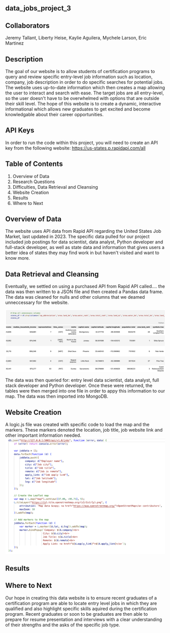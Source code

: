 ## data_jobs_project_3

## Collaborators
Jeremy Tallant, Liberty Heise, Kaylie Aguilera, Mychele Larson, Eric Martinez

## Description
The goal of our website is to allow students of certification programs to query and review specific entry-level job information such as location, company, job description in order to do specific searches for potential jobs.  The website uses up-to-date information which then creates a map allowing the user to interact and search with ease.  The target jobs are all entry-level, so the user doesn't have to be overwhelmed with options that are outside their skill level.  The hope of this website is to create a dynamic, interactive informational which allows new graduates to get excited and become knowledgable about their career opportunities.

## API Keys
In order to run the code within this project, you will need to create an API key from the following website:  https://us-states.p.rapidapi.com/all


## Table of Contents
1.  Overview of Data
2.  Research Questions
3.  Difficulties, Data Retrieval and Cleansing
4.  Website Creation
5.  Results
6.  Where to Next

## Overview of Data

The website uses API data from Rapid API regarding the United States Job Market, last updated in 2023.  The specific data pulled for our project included job postings for data scientist, data analyst, Python developer and full-stack developer, as well as state data and information that gives users a better idea of states they may find work in but haven't visited and want to know more.  

## Data Retrieval and Cleansing

Eventually, we settled on using a purchased API from Rapid API called....  the data was then written to a JSON file and then created a Pandas data frame.  The data was cleaned for nulls and other columns that we deamed unneccessary for the website.  

![data cleaning](/images/Screenshot%202023-01-30%20at%2010.55.36%20AM.png?version%3D1675097879368)

The data was then queried for: entry level data scientist, data analyst, full stack developer and Python developer.  Once these were returned, the tables were then merged into one file in order to appy this information to our map.  The data was then imported into MongoDB. 

## Website Creation

A logic.js file was created with specific code to load the map and the markers.  These markers denoted the location, job title, job website link and other important information needed.  
![java script for map](/images/Screenshot%202023-01-30%20at%2011.02.51%20AM.png?version%3D1675098369877)

## Results



## Where to Next

Our hope in creating this data website is to ensure recent graduates of a certification program are able to locate entry level jobs in which they are qualified and also highlight specific skills aquired during the certification program.  Recent graduates or soon to be graduates are then able to prepare for resume presentation and interviews with a clear understanding of their strengths and the asks of the specific job type.  



